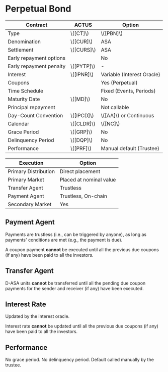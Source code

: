 # Perpetual Bond

| Contract                | ACTUS        | Option                     |
|-------------------------|--------------|----------------------------|
| Type                    | \\([CT]\\)   | \\([PBN]\\)                |
| Denomination            | \\([CUR]\\)  | ASA                        |
| Settlement              | \\([CURS]\\) | ASA                        |
| Early repayment options |              | No                         |
| Early repayment penalty | \\([PYTP]\\) | -                          |
| Interest                | \\([IPNR]\\) | Variable (Interest Oracle) |
| Coupons                 |              | Yes (Perpetual)            |
| Time Schedule           |              | Fixed (Events, Periods)    |
| Maturity Date           | \\([MD]\\)   | No                         |
| Principal repayment     |              | Not callable               |
| Day-Count Convention    | \\([IPCD]\\) | \\([AA]\\) or Continuous   |
| Calendar                | \\([CLDR]\\) | \\([NC]\\)                 |
| Grace Period            | \\([GRP]\\)  | No                         |
| Delinquency Period      | \\([DQP]\\)  | No                         |
| Performance             | \\([PRF]\\)  | Manual default (Trustee)   |

| Execution            | Option                  |
|----------------------|-------------------------|
| Primary Distribution | Direct placement        |
| Primary Market       | Placed at nominal value |
| Transfer Agent       | Trustless               |
| Payment Agent        | Trustless, On-chain     |
| Secondary Market     | Yes                     |

## Payment Agent

Payments are trustless (i.e., can be triggered by anyone), as long as payments'
conditions are met (e.g., the payment is due).

A coupon payment **cannot** be executed until all the previous due coupons (if
any) have been paid to all the investors.

## Transfer Agent

D-ASA units **cannot** be transferred until all the pending due coupon payments
for the sender and receiver (if any) have been executed.

## Interest Rate

Updated by the interest oracle.

Interest rate **cannot** be updated until all the previous due coupons (if any)
have been paid to all the investors.

## Performance

No grace period. No delinquency period. Default called manually by the trustee.
